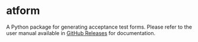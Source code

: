 atform
======

A Python package for generating acceptance test forms. Please refer to the
user manual available in
[GitHub Releases](https://github.com/jvalenzuela/atform/releases)
for documentation.
